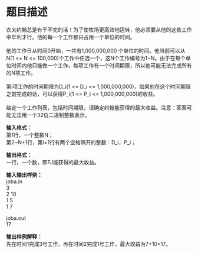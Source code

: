# 题目描述


<p>
	农夫约翰总是有干不完的活！为了使牧场更高效地运转，他必须要从他的这些工作中牟利才行。他的每一个工作都只占用一个单位的时间。<br/>
<br/>
他的工作日从时间0开始，一共有1,000,000,000 个单位的时间。他当前可以从N(1 &lt;= N &lt;= 100,000)个工作中任选一个，这N个工作编号为1~N。由于在每个单位时间内他只能做一个工作，每项工作有一个时间期限，所以他可能无法完成所有的N项工作。<br/>
<br/>
第i项工作的时间期限为D_i(1 &lt;= D_i &lt;= 1,000,000,000)，如果他在这个时间期限之前完成的话，可以获得P_i(1 &lt;= P_i &lt;= 1,000,000,000)的收益。<br/>
<br/>
给定一个工作列表，包括时间期限，请确定约翰能获得的最大收益。注意：答案可能无法用一个32位二进制整数表示。
</p>
<p>
	<strong>输入格式：</strong><br/>
第1行，一个整数N；<br/>
第2~N+1行，第i+1行有两个空格隔开的整数：D_i，P_i；
</p>
<p>
	<strong>输出格式：</strong><br/>
一行，一个数，即FJ能获得的最大收益。
</p>
<p>
	<strong>输入输出样例：</strong><br/>
joba.in<br/>
3<br/>
2 10<br/>
1 5<br/>
1 7
</p>
<p>
	joba.out<br/>
17
</p>
<p>
	<span><strong>输出<strong>样例</strong>解释：</strong><br/>
</span>先在时间1完成3号工作，再在时间2完成1号工作，最大收益为7+10=17。
</p>
